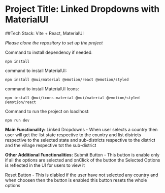 # Project Title: Linked Dropdowns with MaterialUI

##Tech Stack: Vite + React, MaterialUI

_Please clone the repository to set up the project_

Command to install dependency if needed:

```
npm install
```

command to install MaterialUI:

```
npm install @mui/material @emotion/react @emotion/styled
```

command to install MaterialUI Icons:

```
npm install @mui/icons-material @mui/material @emotion/styled @emotion/react
```

Command to run the project on loaclhost:

```
npm run dev
```

**Main Functionality:**
Linked Dropdowns - When user selects a country then user will get the list state respective to the country
and list districts respective to the selected state
and sub-districts respective to the district
and the village respective tot the sub-district

**Other Additional Functionalities:**
Submit Button - This button is enable only if all the options are selected
and onClick of the button the Selected Options is reflected in the UI for users to view it

Reset Button - This is diabled if the user have not selected any country and when choosen then the button is enabled
this button resets the whole options
